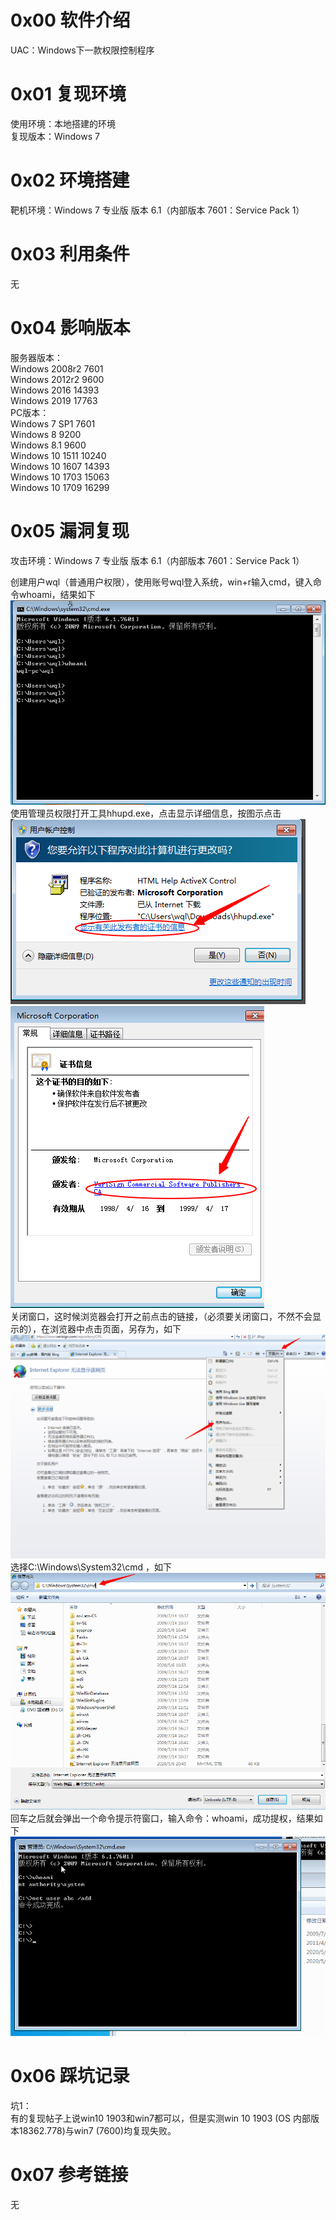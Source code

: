 # 0x00 软件介绍
UAC：Windows下一款权限控制程序

# 0x01 复现环境
使用环境：本地搭建的环境  
复现版本：Windows 7

# 0x02 环境搭建
靶机环境：Windows 7 专业版 版本 6.1（内部版本 7601：Service Pack 1）

# 0x03 利用条件
无

# 0x04 影响版本
服务器版本：  
Windows 2008r2 7601  
Windows 2012r2 9600  
Windows 2016 14393  
Windows 2019 17763  
PC版本：  
Windows 7 SP1 7601  
Windows 8 9200  
Windows 8.1 9600  
Windows 10 1511 10240  
Windows 10 1607 14393  
Windows 10 1703 15063  
Windows 10 1709 16299

# 0x05 漏洞复现
攻击环境：Windows 7 专业版 版本 6.1（内部版本 7601：Service Pack 1）

创建用户wql（普通用户权限），使用账号wql登入系统，win+r输入cmd，键入命令whoami，结果如下  
![image](./0.png)  
使用管理员权限打开工具hhupd.exe，点击显示详细信息，按图示点击  
![image](./2.png)  
![image](./3.png)  
关闭窗口，这时候浏览器会打开之前点击的链接，（必须要关闭窗口，不然不会显示的），在浏览器中点击页面，另存为，如下  
![image](./4.png)  
选择C:\Windows\System32\cmd  ，如下
![image](./5.png)  
回车之后就会弹出一个命令提示符窗口，输入命令：whoami，成功提权，结果如下
![image](./6.png)  

# 0x06 踩坑记录
坑1：  
有的复现帖子上说win10 1903和win7都可以，但是实测win 10 1903 (OS 内部版本18362.778)与win7 (7600)均复现失败。

# 0x07 参考链接
无
